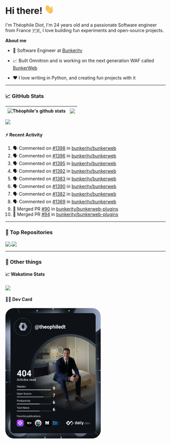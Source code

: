 # Hi there! <img src="./wave.gif" width="30px" height="30px" />

I'm Théophile Diot, I'm 24 years old and a passionate Software engineer from France 🇫🇷, I love building fun experiments and open-source projects.

**About me**

- 💼 Software Engineer at [Bunkerity](https://www.bunkerity.com/)

- 📈 Built Omnitron and is working on the next generation WAF called [BunkerWeb](https://www.bunkerweb.io)

- ❤️ I love writing in Python, and creating fun projects with it

---

### 📈 GitHub Stats

| <img align="center" src="https://github-readme-stats.vercel.app/api?username=TheophileDiot&show_icons=true&include_all_commits=true&theme=algolia&hide_border=true&rank_icon=github" alt="Théophile's github stats" /> | <img align="center" src="https://github-readme-stats.vercel.app/api/top-langs/?username=TheophileDiot&layout=compact&theme=algolia&hide_border=true" /> |
| ---------------------------------------------------------------------------------------------------------------------------------------------------------------------------------------------------------------------- | ------------------------------------------------------------------------------------------------------------------------------------------------------- |

![](https://github-readme-activity-graph.vercel.app/graph?username=TheophileDiot&theme=tokyo-night)

#### :zap: Recent Activity

<!--START_SECTION:activity-->
1. 🗣 Commented on [#1398](https://github.com/bunkerity/bunkerweb/pull/1398#issuecomment-2276591367) in [bunkerity/bunkerweb](https://github.com/bunkerity/bunkerweb)
2. 🗣 Commented on [#1396](https://github.com/bunkerity/bunkerweb/pull/1396#issuecomment-2276591192) in [bunkerity/bunkerweb](https://github.com/bunkerity/bunkerweb)
3. 🗣 Commented on [#1395](https://github.com/bunkerity/bunkerweb/pull/1395#issuecomment-2276591043) in [bunkerity/bunkerweb](https://github.com/bunkerity/bunkerweb)
4. 🗣 Commented on [#1392](https://github.com/bunkerity/bunkerweb/pull/1392#issuecomment-2276590920) in [bunkerity/bunkerweb](https://github.com/bunkerity/bunkerweb)
5. 🗣 Commented on [#1383](https://github.com/bunkerity/bunkerweb/pull/1383#issuecomment-2276590450) in [bunkerity/bunkerweb](https://github.com/bunkerity/bunkerweb)
6. 🗣 Commented on [#1390](https://github.com/bunkerity/bunkerweb/pull/1390#issuecomment-2276589880) in [bunkerity/bunkerweb](https://github.com/bunkerity/bunkerweb)
7. 🗣 Commented on [#1382](https://github.com/bunkerity/bunkerweb/pull/1382#issuecomment-2276589459) in [bunkerity/bunkerweb](https://github.com/bunkerity/bunkerweb)
8. 🗣 Commented on [#1369](https://github.com/bunkerity/bunkerweb/pull/1369#issuecomment-2276589181) in [bunkerity/bunkerweb](https://github.com/bunkerity/bunkerweb)
9. 🎉 Merged PR [#90](https://github.com/bunkerity/bunkerweb-plugins/pull/90) in [bunkerity/bunkerweb-plugins](https://github.com/bunkerity/bunkerweb-plugins)
10. 🎉 Merged PR [#94](https://github.com/bunkerity/bunkerweb-plugins/pull/94) in [bunkerity/bunkerweb-plugins](https://github.com/bunkerity/bunkerweb-plugins)
<!--END_SECTION:activity-->

---

### 🔧 Top Repositories

<a href="https://github.com/bunkerity/bunkerweb">
  <img align="center" src="https://github-readme-stats.vercel.app/api/pin/?username=Bunkerity&repo=bunkerweb&theme=algolia" />
</a>
<a href="https://github.com/TheophileDiot/Omnitron">
  <img align="center" src="https://github-readme-stats.vercel.app/api/pin/?username=TheophileDiot&repo=Omnitron&theme=algolia" />
</a>

---

### 🎉 Other things

#### 📈 Wakatime Stats

<a href="https://wakatime.com/@theophile_bunkerity">
  <img align="center" src="https://github-readme-stats.vercel.app/api/wakatime?username=3aa5ce41-c253-43d9-8441-a721e446a45f&layout=compact&theme=algolia" />
</a>

#### 👨‍💻 Dev Card

<a href="https://app.daily.dev/TheophileDt">
  <img src="./devcard.svg" width="300" alt="Théophile Diot's Dev Card"/>
</a>

